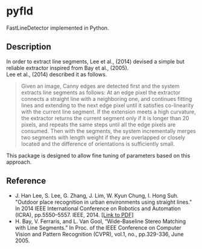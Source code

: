 # pyfld
FastLineDetector implemented in Python.


## Description
In order to extract line segments, Lee et al., (2014) devised a simple but reliable extractor inspired from Bay et al., (2005).  
Lee et al., (2014) described it as follows.
> Given an image, Canny edges are detected first and the system extracts line segments as follows: At an edge pixel the extractor connects a straight line with a neighboring one, and continues fitting lines and extending to the next edge pixel until it satisfies co-linearity with the current line segment. If the extension meets a high curvature, the extractor returns the current segment only if it is longer than 20 pixels, and repeats the same steps until all the edge pixels are consumed. Then with the segments, the system incrementally merges two segments with length weight if they are overlapped or closely located and the difference of orientations is sufficiently small.

This package is designed to allow fine tuning of parameters based on this approach.

## Reference
* J. Han Lee, S. Lee, G. Zhang, J. Lim, W. Kyun Chung, I. Hong Suh. "Outdoor place recognition in urban environments using straight lines." In 2014 IEEE International Conference on Robotics and Automation (ICRA), pp.5550–5557. IEEE, 2014. [[Link to PDF]](http://cvlab.hanyang.ac.kr/~jwlim/files/icra14linerec.pdf)
* H. Bay, V. Ferraris, and L. Van Gool, “Wide-Baseline Stereo Matching with Line Segments.” In Proc. of the IEEE Conference on Computer Vision and Pattern Recognition (CVPR), vol.1, no., pp.329-336, June 2005.
